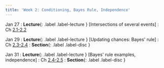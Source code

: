 ```yaml
---
title: 'Week 2: Conditioning, Bayes Rule, Independence'
---
```


Jan 27
: **Lecture**{: .label .label-lecture } [Intersections of several events]
    : Ch [2.1-2.2](http://stat88.org/textbook/content/Chapter_02/01_The_Chance_of_an_Intersection.html)

Jan 29
: **Lecture**{: .label .label-lecture } [Updating chances: Bayes' rule]
    : Ch [2.3-2.4](http://stat88.org/textbook/content/Chapter_02/03_Bayes_Rule.html)
: **Section**{: .label .label-disc }

Jan 31
: **Lecture**{: .label .label-lecture } [Bayes' rule examples, independence]
    : Ch [2.4-2.5](http://stat88.org/textbook/content/Chapter_02/04_Use_and_Interpretation.html)
: **Section**{: .label .label-disc }

